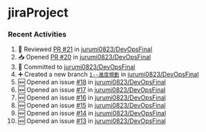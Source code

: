# jiraProject

### Recent Activities
<!--START_SECTION:activity-->
1. 🔎 Reviewed [PR #21](https://github.com/jurumi0823/DevOpsFinal/pull/21) in [jurumi0823/DevOpsFinal](https://github.com/jurumi0823/DevOpsFinal)
2. 📥 Opened [PR #20](https://github.com/jurumi0823/DevOpsFinal/pull/20) in [jurumi0823/DevOpsFinal](https://github.com/jurumi0823/DevOpsFinal)
3. 📝 Committed to [jurumi0823/DevOpsFinal](https://github.com/jurumi0823/DevOpsFinal/commit/bee6c7bfdf7ca4985e7fc8f485b6a039d5eef264)
4. ➕ Created a new branch [`1--進度規劃`](https://github.com/jurumi0823/DevOpsFinal/tree/1--進度規劃) in [jurumi0823/DevOpsFinal](https://github.com/jurumi0823/DevOpsFinal)
5. 🆕 Opened an issue [#18](https://github.com/jurumi0823/DevOpsFinal/issues/18) in [jurumi0823/DevOpsFinal](https://github.com/jurumi0823/DevOpsFinal)
6. 🆕 Opened an issue [#17](https://github.com/jurumi0823/DevOpsFinal/issues/17) in [jurumi0823/DevOpsFinal](https://github.com/jurumi0823/DevOpsFinal)
7. 🆕 Opened an issue [#16](https://github.com/jurumi0823/DevOpsFinal/issues/16) in [jurumi0823/DevOpsFinal](https://github.com/jurumi0823/DevOpsFinal)
8. 🆕 Opened an issue [#15](https://github.com/jurumi0823/DevOpsFinal/issues/15) in [jurumi0823/DevOpsFinal](https://github.com/jurumi0823/DevOpsFinal)
9. 🆕 Opened an issue [#14](https://github.com/jurumi0823/DevOpsFinal/issues/14) in [jurumi0823/DevOpsFinal](https://github.com/jurumi0823/DevOpsFinal)
10. 🆕 Opened an issue [#13](https://github.com/jurumi0823/DevOpsFinal/issues/13) in [jurumi0823/DevOpsFinal](https://github.com/jurumi0823/DevOpsFinal)
<!--END_SECTION:activity-->
